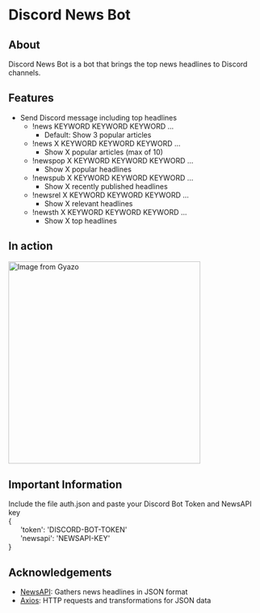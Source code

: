 # Discord News Bot
## About
Discord News Bot is a bot that brings the top news headlines to Discord channels.
## Features
* Send Discord message including top headlines
    * !news KEYWORD KEYWORD KEYWORD ...
        * Default: Show 3 popular articles
    * !news X KEYWORD KEYWORD KEYWORD ...
        * Show X popular articles (max of 10)
    * !newspop X KEYWORD KEYWORD KEYWORD ...
        * Show X popular headlines 
    * !newspub X KEYWORD KEYWORD KEYWORD ...
        * Show X recently published headlines 
    * !newsrel X KEYWORD KEYWORD KEYWORD ...
        * Show X relevant headlines 
    * !newsth X KEYWORD KEYWORD KEYWORD ...
        * Show X top headlines 
## In action
<a href="https://gyazo.com/ab16b2453bf5db563e25a874ad8b6fd1"><img src="https://i.gyazo.com/ab16b2453bf5db563e25a874ad8b6fd1.png" alt="Image from Gyazo" width="380" height="400"/></a>
## Important Information
Include the file auth.json and paste your Discord Bot Token and NewsAPI key  
{  
&nbsp;&nbsp;&nbsp;&nbsp;&nbsp;&nbsp;'token': 'DISCORD-BOT-TOKEN'  
&nbsp;&nbsp;&nbsp;&nbsp;&nbsp;&nbsp;'newsapi': 'NEWSAPI-KEY'  
}
## Acknowledgements
* [NewsAPI](https://newsapi.org/): Gathers news headlines in JSON format
* [Axios](https://www.npmjs.com/package/axios): HTTP requests and transformations for JSON data

